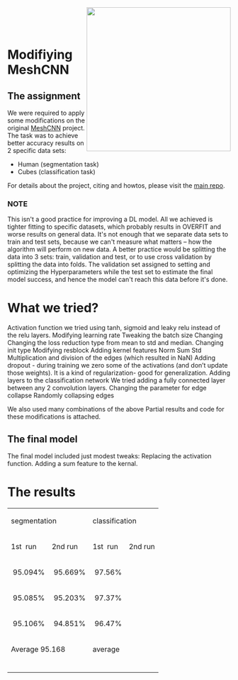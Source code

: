 <img src='docs/imgs/alien.gif' align="right" width=325>
<br><br><br>

# Modifiying MeshCNN

## The assignment
We were required to apply some modifications on the original <a href="https://ranahanocka.github.io/MeshCNN/">MeshCNN</a>
 project.
The task was to achieve better accuracy results on 2 specific data sets:
<ul>
<li>Human (segmentation task)</li>
<li>Cubes (classification task)</li>
</ul>
For details about the project, citing and howtos, please visit the  <a href="https://github.com/ranahanocka/MeshCNN/">main repo</a>.

### NOTE
This isn't a good practice for improving a DL model. All we achieved is tighter fitting to specific datasets, which probably results in OVERFIT and worse results on general data.
It's not enough that we separate data sets to train and test sets, because we can't measure what matters – how the algorithm will perform on new data.
A better practice would be splitting the data into 3 sets: train, validation and test, or to use cross validation by splitting the data into folds.
The validation set assigned to setting and optimizing the Hyperparameters while the test set to estimate the final model success, and hence the model can't reach this data before it's done.

# What we tried?
Activation function we tried using tanh, sigmoid and leaky relu instead of the relu layers.
Modifying learning rate
Tweaking the batch size
Changing 
Changing the loss reduction type from mean to std and median.
Changing init type
Modifying resblock
Adding kernel features
Norm
Sum
Std
Multiplication and division of the edges (which resulted in NaN)
Adding dropout - during training we zero some of the activations (and don’t update those weights). It is a kind of regularization- good for generalization. 
Adding layers to the classification network
We tried adding a fully connected layer between any 2 convolution layers.
Changing the parameter for edge collapse
Randomly collapsing edges

We also used many combinations of the above
Partial results and code for these modifications is attached.


## The final model
 The final model included just modest tweaks:
Replacing the activation function.
Adding a sum feature to the kernal.

# The results


<table class="c33"><tbody><tr class="c8"><td class="c11" colspan="2" rowspan="1"><p class="c1"><span class="c3">segmentation</span></p></td><td class="c13" colspan="2" rowspan="1"><p class="c1"><span class="c16 c37">classification</span></p></td></tr><tr class="c28"><td class="c14" colspan="1" rowspan="1"><p class="c1"><span class="c16">1</span><span class="c16 c27">st</span><span class="c3">&nbsp; run</span></p></td><td class="c9" colspan="1" rowspan="1"><p class="c1"><span class="c16">2</span><span class="c16 c27">nd</span><span class="c3">&nbsp;run</span></p></td><td class="c19" colspan="1" rowspan="1"><p class="c1"><span class="c16">1</span><span class="c16 c27">st</span><span class="c3">&nbsp; run</span></p></td><td class="c19" colspan="1" rowspan="1"><p class="c1"><span class="c16">2</span><span class="c16 c27">nd</span><span class="c3">&nbsp;run</span></p></td></tr><tr class="c8"><td class="c14" colspan="1" rowspan="1"><p class="c1"><span class="c0">&nbsp;95.094%</span></p></td><td class="c9" colspan="1" rowspan="1"><p class="c1"><span class="c0">&nbsp;95.669%</span></p></td><td class="c19" colspan="1" rowspan="1"><p class="c1"><span class="c0">&nbsp;97.56%</span></p></td><td class="c19" colspan="1" rowspan="1"><p class="c1"><span class="c0">&nbsp;</span></p></td></tr><tr class="c8"><td class="c14" colspan="1" rowspan="1"><p class="c1"><span class="c0">&nbsp;95.085%</span></p></td><td class="c9" colspan="1" rowspan="1"><p class="c1"><span class="c0">&nbsp;95.203%</span></p></td><td class="c19" colspan="1" rowspan="1"><p class="c1"><span class="c0">&nbsp;97.37%</span></p></td><td class="c19" colspan="1" rowspan="1"><p class="c1"><span class="c0">&nbsp;</span></p></td></tr><tr class="c8"><td class="c14" colspan="1" rowspan="1"><p class="c1"><span class="c0">&nbsp;95.106%</span></p></td><td class="c9" colspan="1" rowspan="1"><p class="c1"><span class="c0">&nbsp;94.851%</span></p></td><td class="c19" colspan="1" rowspan="1"><p class="c1"><span class="c0">&nbsp;96.47%</span></p></td><td class="c19" colspan="1" rowspan="1"><p class="c1"><span class="c0">&nbsp;</span></p></td></tr><tr class="c8"><td class="c11" colspan="2" rowspan="1"><p class="c1"><span class="c30">Average</span><span class="c0">&nbsp;95.168</span></p></td><td class="c13" colspan="2" rowspan="1"><p class="c1"><span class="c25">average</span></p></td></tr><tr class="c8"><td class="c11" colspan="2" rowspan="1"><p class="c1 c23"><span class="c25"></span></p></td><td class="c13" colspan="2" rowspan="1"><p class="c1 c23"><span class="c25"></span></p></td></tr></tbody></table>
